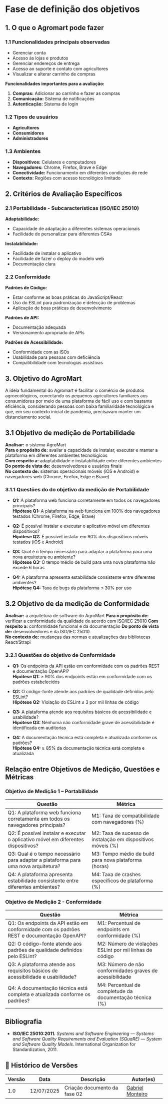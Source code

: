 # Fase de definição dos objetivos

## 1. O que o Agromart pode fazer

### 1.1 Funcionalidades principais observadas

- Gerenciar conta
- Acesso às lojas e produtos
- Gerenciar endereços de entrega
- Acesso ao suporte e contato com agricultores
- Visualizar e alterar carrinho de compras

**Funcionalidades importantes para a avaliação:**

1. **Compras:** Adicionar ao carrinho e fazer as compras
2. **Comunicação:** Sistema de notificações
4. **Autenticação:** Sistema de login

### 1.2 Tipos de usuários

- **Agricultores** 
- **Consumidores** 
- **Administradores** 

### 1.3 Ambientes

- **Dispositivos:** Celulares e computadores
- **Navegadores:** Chrome, Firefox, Brave e Edge
- **Conectividade:** Funcionamento em diferentes condições de rede
- **Contexto:** Regiões com acesso tecnológico limitado

## 2. Critérios de Avaliação Específicos

### 2.1 Portabilidade - Subcaracterísticas (ISO/IEC 25010)

**Adaptabilidade:**

- Capacidade de adaptação a diferentes sistemas operacionais
- Facilidade de personalizar para diferentes CSAs

**Instalabilidade:**

- Facilidade de instalar o aplicativo
- Facilidade de fazer o deploy do modelo web
- Documentação clara

### 2.2 Conformidade

**Padrões de Código:**

- Estar conforme as boas práticas do JavaScript/React
- Uso do ESLint para padronização e detecção de problemas
- Aplicação de boas práticas de desenvolvimento

**Padrões de API:**

- Documentação adequada
- Versionamento apropriado de APIs

**Padrões de Acessibilidade:**

- Conformidade com as ISOs
- Usabilidade para pessoas com deficiência
- Compatibilidade com tecnologias assistivas

## 3. Objetivo do AgroMart

A ideia fundamental do Agromart é facilitar o comércio de produtos agroecológicos, conectando os pequenos agricultores familiares aos consumidores por meio de uma plataforma de fácil uso e com bastante eficiência, considerando pessoas com baixa familiaridade tecnológica e que, em seu contexto inicial de pandemia, precisavam manter um distanciamento social.

## 3.1 Objetivo de medição de Portabilidade

**Analisar:** o sistema AgroMart   
**Para o propósito de:** avaliar a capacidade de instalar, executar e manter a plataforma em diferentes ambientes tecnológicos  
**Com respeito a:** adaptabilidade e instalabilidade entre diferentes ambientes  
**Do ponto de vista de:** desenvolvedores e usuários finais  
**No contexto de:** sistemas operacionais móveis (iOS e Android) e navegadores web (Chrome, Firefox, Edge e Brave)

### 3.1.1 Questões do do objetivo da medição de Portabilidade

- **Q1:** A plataforma web funciona corretamente em todos os navegadores principais?  
  **Hipótese Q1:** A plataforma na web funciona em 100% dos navegadores testados (Chrome, Firefox, Edge, Brave)

- **Q2:** É possível instalar e executar o aplicativo móvel em diferentes dispositivos?  
  **Hipótese Q2:** É possível instalar em 90% dos dispositivos móveis testados (iOS e Android)

- **Q3:** Qual é o tempo necessário para adaptar a plataforma para uma nova arquitetura ou ambiente?  
  **Hipótese Q3:** O tempo médio de build para uma nova plataforma não excede 6 horas

- **Q4:** A plataforma apresenta estabilidade consistente entre diferentes ambientes?  
  **Hipótese Q4:** Taxa de bugs da plataforma ≤ 30% por  uso

## 3.2 Objetivo de da medição de Conformidade

**Analisar:** a arquitetura de software do AgroMart
**Para o propósito de:** verificar a conformidade da qualidade de acordo com ISO/IEC 25010
**Com respeito a:** conformidade funcional e da documentação 
**Do ponto de vista de:** desenvolvedores e da ISO/IEC 25010  
**No contexto de:** mudanças das normas e atualizações das bibliotecas React/Strapi

### 3.2.1 Questões do objetivo de Conformidade

- **Q1:** Os endpoints da API estão em conformidade com os padrões REST e documentação OpenAPI?  
  **Hipótese Q1:** ≥ 90% dos endpoints estão em conformidade com os padrões estabelecidos

- **Q2:** O código-fonte atende aos padrões de qualidade definidos pelo ESLint?  
  **Hipótese Q2:** Violação do ESLint ≤ 3 por mil linhas de código

- **Q3:** A plataforma atende aos requisitos básicos de acessibilidade e usabilidade?  
  **Hipótese Q3:** Nenhuma não conformidade grave de acessibilidade é identificada em auditorias

- **Q4:** A documentação técnica está completa e atualizada conforme os padrões?  
  **Hipótese Q4:** ≥ 85% da documentação técnica está completa e atualizada

## Relação entre Objetivos de Medição, Questões e Métricas

### Objetivo de Medição 1 – Portabilidade

| Questão | Métrica |
|---------|---------|
| Q1: A plataforma web funciona corretamente em todos os navegadores principais? | M1: Taxa de compatibilidade com navegadores (%) |
| Q2: É possível instalar e executar o aplicativo móvel em diferentes dispositivos? | M2: Taxa de sucesso de instalação em dispositivos móveis (%) |
| Q3: Qual é o tempo necessário para adaptar a plataforma para uma nova arquitetura? | M3: Tempo médio de build para nova plataforma (horas) |
| Q4: A plataforma apresenta estabilidade consistente entre diferentes ambientes? | M4: Taxa de crashes específicos de plataforma (%) |

### Objetivo de Medição 2 - Conformidade

| Questão | Métrica |
|---------|---------|
| Q1: Os endpoints da API estão em conformidade com os padrões REST e documentação OpenAPI? | M1: Percentual de endpoints em conformidade (%) |
| Q2: O código-fonte atende aos padrões de qualidade definidos pelo ESLint? | M2: Número de violações ESLint por mil linhas de código |
| Q3: A plataforma atende aos requisitos básicos de acessibilidade e usabilidade? | M3: Número de não conformidades graves de acessibilidade |
| Q4: A documentação técnica está completa e atualizada conforme os padrões? | M4: Percentual de completude da documentação técnica (%) |

## Bibliografia

- **ISO/IEC 25010:2011.** *Systems and Software Engineering — Systems and Software Quality Requirements and Evaluation (SQuaRE) — System and Software Quality Models*. International Organization for Standardization, 2011.

## 📝 Histórico de Versões

| Versão | Data | Descrição | Autor(es) |
| ------ | ---- | --------- | --------- |
| 1.0    | 12/07/2025 | Criação documento da fase 02 | [Gabriel Monteiro](https://github.com/GabrielSMonteiro) 
